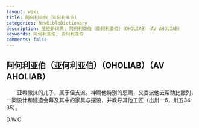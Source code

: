 ```yaml
---
layout: wiki
title: 阿何利亚伯（亚何利亚伯）
categories: NewBibleDictionary
description: 圣经新词典: 阿何利亚伯（亚何利亚伯）（OHOLIAB）（AV AHOLIAB）
keywords: 阿何利亚伯, 亚何利亚伯
comments: false
---
```


## 阿何利亚伯（亚何利亚伯）（OHOLIAB）（AV AHOLIAB）

　　亚希撒抹的儿子，属于但支派。神赐他特别的恩赐，又委派他去帮助比撒列，一同设计和建造会幕及其中的家具与摆设，并教导其他工匠（出卅一6，卅五34-35）。

D.W.G.








